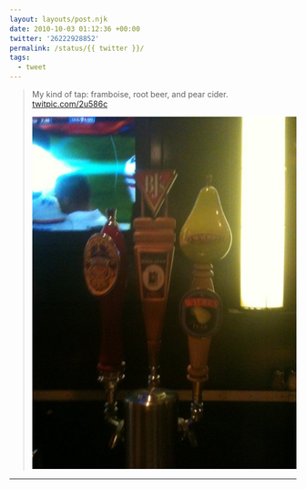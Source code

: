 ```yaml
---
layout: layouts/post.njk
date: 2010-10-03 01:12:36 +00:00
twitter: '26222928852'
permalink: /status/{{ twitter }}/
tags: 
  - tweet
---
```


> My kind of tap: framboise, root beer, and pear cider. [twitpic.com/2u586c](http://twitpic.com/2u586c)
> 
> ![bar tap](/img/171564708.jpg)

---
